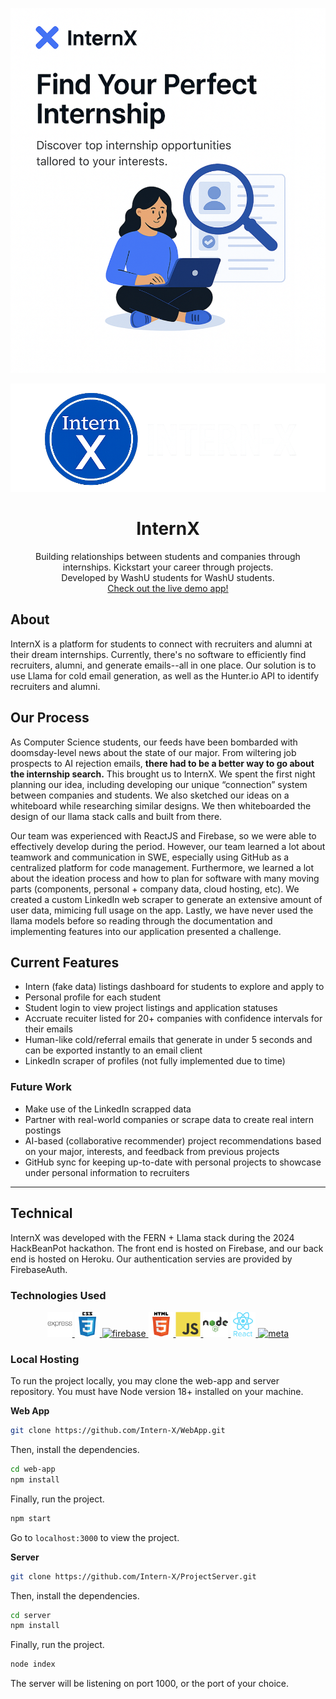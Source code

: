 <p align="center">
<img src="cover-image.png"></img>
</p>

<p align="center">
<img src="image1.png"></img>
</p>  

<p align="center">
  <h1 align="center">InternX</h1>

  <p align="center">
    Building relationships between students and companies through internships. Kickstart your career through projects.
    <br> 
    Developed by WashU students for WashU students.
    <br>
    <a href="https://projx-hbp.web.app" target="_blank">Check out the live demo app!</a>  </p>
</p>

## About

InternX is a platform for students to connect with recruiters and alumni at their dream internships. Currently, there's no software to efficiently find recruiters, alumni, and generate emails--all in one place. Our solution is to use Llama for cold email generation, as well as the Hunter.io API to identify recruiters and alumni.


## Our Process 

As Computer Science students, our feeds have been bombarded with doomsday-level news about the state of our major. From wiltering job prospects to AI rejection emails, **there had to be a better way to go about the internship search.** This brought us to InternX. We spent the first night planning our idea, including developing our unique “connection” system between companies and students. We also sketched our ideas on a whiteboard while researching similar designs. We then whiteboarded the design of our llama stack calls and built from there.

Our team was experienced with ReactJS and Firebase, so we were able to effectively develop during the period. However, our team learned a lot about teamwork and communication in SWE, especially using GitHub as a centralized platform for code management. Furthermore, we learned a lot about the ideation process and how to plan for software with many moving parts (components, personal + company data, cloud hosting, etc). We created a custom LinkedIn web scraper to generate an extensive amount of user data, mimicing full usage on the app. Lastly, we have never used the llama models before so reading through the documentation and implementing features into our application presented a challenge.


## Current Features

- Intern (fake data) listings dashboard for students to explore and apply to
- Personal profile for each student
- Student login to view project listings and application statuses
- Accruate recuiter listed for 20+ companies with confidence intervals for their emails
- Human-like cold/referral emails that generate in under 5 seconds and can be exported instantly to an email client
- LinkedIn scraper of profiles (not fully implemented due to time)


### Future Work

- Make use of the LinkedIn scrapped data
- Partner with real-world companies or scrape data to create real intern postings
- AI-based (collaborative recommender) project recommendations based on your major, interests, and feedback from previous projects 
- GitHub sync for keeping up-to-date with personal projects to showcase under personal information to recruiters

<hr>

## Technical

InternX was developed with the FERN + Llama stack during the 2024 HackBeanPot hackathon. The front end is hosted on Firebase, and our back end is hosted on Heroku. Our authentication servies are provided by FirebaseAuth.

### Technologies Used
<div align="center">
  <p align="center"> 
    <a href="https://expressjs.com" target="_blank" rel="noreferrer"> 
      <img src="https://raw.githubusercontent.com/devicons/devicon/master/icons/express/express-original-wordmark.svg" alt="express" width="40" height="40"/> 
    </a>
    <a href="https://www.w3schools.com/css/" target="_blank" rel="noreferrer"> 
      <img src="https://raw.githubusercontent.com/devicons/devicon/master/icons/css3/css3-original-wordmark.svg" alt="css3" width="40" height="40"/> 
    </a>
    <a href="https://firebase.google.com/" target="_blank" rel="noreferrer"> 
      <img src="https://www.vectorlogo.zone/logos/firebase/firebase-icon.svg" alt="firebase" width="40" height="40"/> 
    </a>
    <a href="https://www.w3.org/html/" target="_blank" rel="noreferrer"> 
      <img src="https://raw.githubusercontent.com/devicons/devicon/master/icons/html5/html5-original-wordmark.svg" alt="html5" width="40" height="40"/> 
    </a>
    <a href="https://developer.mozilla.org/en-US/docs/Web/JavaScript" target="_blank" rel="noreferrer"> 
      <img src="https://raw.githubusercontent.com/devicons/devicon/master/icons/javascript/javascript-original.svg" alt="javascript" width="40" height="40"/> 
    </a>
    <a href="https://nodejs.org" target="_blank" rel="noreferrer"> 
      <img src="https://raw.githubusercontent.com/devicons/devicon/master/icons/nodejs/nodejs-original-wordmark.svg" alt="nodejs" width="40" height="40"/> 
    </a>
    <a href="https://reactjs.org/" target="_blank" rel="noreferrer"> 
      <img src="https://raw.githubusercontent.com/devicons/devicon/master/icons/react/react-original-wordmark.svg" alt="react" width="40" height="40"/> 
    </a>
    <a href="https://about.meta.com/" target="_blank" rel="noreferrer">
      <img src="https://upload.wikimedia.org/wikipedia/commons/5/51/Meta_Platforms_Inc._logo.svg" alt="meta" width="40" height="40"/>
    </a>
  </p>
</div>


### Local Hosting

To run the project locally, you may clone the web-app and server repository. You must have Node version 18+ installed on your machine.

**Web App**
```bash
git clone https://github.com/Intern-X/WebApp.git
```

Then, install the dependencies.

```bash
cd web-app
npm install
```

Finally, run the project.

```bash
npm start
```

Go to `localhost:3000` to view the project.

**Server**
```bash
git clone https://github.com/Intern-X/ProjectServer.git
```

Then, install the dependencies.

```bash
cd server
npm install
```

Finally, run the project.

```bash
node index
```

The server will be listening on port 1000, or the port of your choice.
